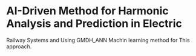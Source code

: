 # AI-Driven Method for Harmonic Analysis and Prediction in Electric 
Railway Systems and Using GMDH_ANN Machin learning method for This 
approach.
